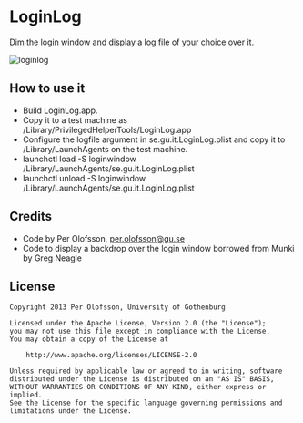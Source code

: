 LoginLog
========

Dim the login window and display a log file of your choice over it.

![loginlog](https://cloud.githubusercontent.com/assets/404393/2719374/b909345e-c55f-11e3-8c2e-7399f8e2b9a2.png)

How to use it
-------------

* Build LoginLog.app.
* Copy it to a test machine as /Library/PrivilegedHelperTools/LoginLog.app
* Configure the logfile argument in se.gu.it.LoginLog.plist and copy it to /Library/LaunchAgents on the test machine.
* launchctl load -S loginwindow /Library/LaunchAgents/se.gu.it.LoginLog.plist
* launchctl unload -S loginwindow /Library/LaunchAgents/se.gu.it.LoginLog.plist


Credits
-------

* Code by Per Olofsson, <per.olofsson@gu.se>
* Code to display a backdrop over the login window borrowed from Munki by Greg Neagle


License
-------

    Copyright 2013 Per Olofsson, University of Gothenburg
    
    Licensed under the Apache License, Version 2.0 (the "License");
    you may not use this file except in compliance with the License.
    You may obtain a copy of the License at
    
        http://www.apache.org/licenses/LICENSE-2.0
    
    Unless required by applicable law or agreed to in writing, software
    distributed under the License is distributed on an "AS IS" BASIS,
    WITHOUT WARRANTIES OR CONDITIONS OF ANY KIND, either express or implied.
    See the License for the specific language governing permissions and
    limitations under the License.
